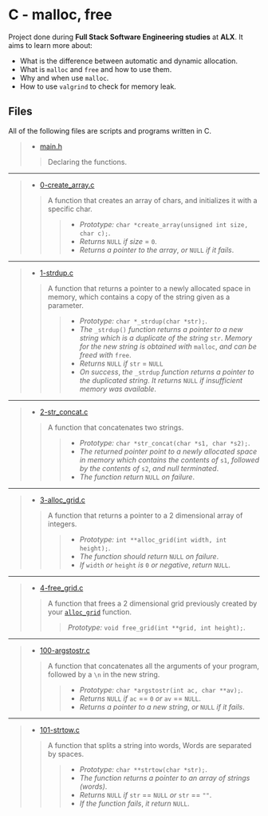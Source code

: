 # C - malloc, free

Project done during **Full Stack Software Engineering studies** at **ALX**. It aims to learn more about:

* What is the difference between automatic and dynamic allocation.
* What is `malloc` and `free` and how to use them.
* Why and when use `malloc`.
* How to use `valgrind` to check for memory leak.

## Files

All of the following files are scripts and programs written in C.

> * [main.h](https://github.com/Moh-A-Mahdi/alx-low_level_programming/blob/master/0x0B-malloc_free/main.h)
>
>> Declaring the functions.
------------------

> * [0-create_array.c](https://github.com/Moh-A-Mahdi/alx-low_level_programming/blob/master/0x0B-malloc_free/0-create_array.c)
>
>> A function that creates an array of chars, and initializes it with a specific char.
>>>
>>> * _Prototype:_ `char *create_array(unsigned int size, char c);`.
>>> * _Returns_ `NULL` _if size_ = `0`.
>>> * _Returns a pointer to the array_, _or_ `NULL` _if it fails_.

------------------

> * [1-strdup.c](https://github.com/Moh-A-Mahdi/alx-low_level_programming/blob/master/0x0B-malloc_free/1-strdup.c)
>
>> A function that returns a pointer to a newly allocated space in memory, which contains a copy of the string given as a parameter.
>>>
>>> * _Prototype:_ `char *_strdup(char *str);`.
>>> * _The_ `_strdup()` _function returns a pointer to a new string which is a duplicate of the string_ `str`. _Memory for the new string is obtained with_ `malloc`, _and can be freed with_ `free`.
>>> * _Returns_ `NULL` _if_ `str` = `NULL`
>>> * _On success_, _the_ `_strdup` _function returns a pointer to the duplicated string_. _It returns_ `NULL` _if insufficient memory was available_.

------------------

> * [2-str_concat.c](https://github.com/Moh-A-Mahdi/alx-low_level_programming/blob/master/0x0B-malloc_free/2-str_concat.c)
>
>> A function that concatenates two strings.
>>>
>>> * _Prototype:_ `char *str_concat(char *s1, char *s2);`.
>>> * _The returned pointer point to a newly allocated space in memory which contains the contents of_ `s1`, _followed by the contents of_ `s2`, _and null terminated_.
>>> * _The function return_ `NULL` _on failure_.

------------------

> * [3-alloc_grid.c](https://github.com/Moh-A-Mahdi/alx-low_level_programming/blob/master/0x0B-malloc_free/3-alloc_grid.c)
>
>> A function that returns a pointer to a 2 dimensional array of integers.
>>>
>>> * _Prototype:_ `int **alloc_grid(int width, int height);`.
>>> * _The function should return_ `NULL` _on failure_.
>>> * _If_ `width` _or_ `height` _is_ `0` _or negative_, _return_ `NULL`.

------------------

> * [4-free_grid.c](https://github.com/Moh-A-Mahdi/alx-low_level_programming/blob/master/0x0B-malloc_free/4-free_grid.c)
>
>> A function that frees a 2 dimensional grid previously created by your [`alloc_grid`](./3-alloc_grid.c) function.
>>> _Prototype:_ `void free_grid(int **grid, int height);`.
------------------

> * [100-argstostr.c](https://github.com/Moh-A-Mahdi/alx-low_level_programming/blob/master/0x0B-malloc_free/100-argstostr.c)
>
>> A function that concatenates all the arguments of your program, followed by a `\n` in the new string.
>>>
>>> * _Prototype:_ `char *argstostr(int ac, char **av);`.
>>> * _Returns_ `NULL` _if_ `ac` == `0` _or_ `av` == `NULL`.
>>> * _Returns a pointer to a new string_, _or_ `NULL` _if it fails_.

------------------

> * [101-strtow.c](https://github.com/Moh-A-Mahdi/alx-low_level_programming/blob/master/0x0B-malloc_free/101-strtow.c)
>
>> A function that splits a string into words, Words are separated by spaces.
>>>
>>> * _Prototype:_ `char **strtow(char *str);`.
>>> * _The function returns a pointer to an array of strings (words)_.
>>> * _Returns_ `NULL` _if_ `str` == `NULL` _or_ `str` == `""`.
>>> * _If the function fails_, _it return_ `NULL`.
